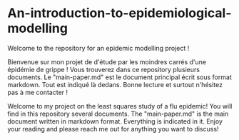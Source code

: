 # An-introduction-to-epidemiological-modelling
Welcome to the repository for an epidemic modelling project !


Bienvenue sur mon projet de d'étude par les moindres carrés d'une épidémie de grippe ! Vous trouverez dans ce repository plusieurs documents.
Le "main-paper.md" est le document principal écrit sous format markdown. Tout est indiqué là dedans. Bonne lecture et surtout n'hésitez pas à me contacter !

Welcome to my project on the least squares study of a flu epidemic! You will find in this repository several documents. The "main-paper.md" is the main document written in markdown format.
Everything is indicated in it. Enjoy your reading and please reach me out for anything you want to discuss!
